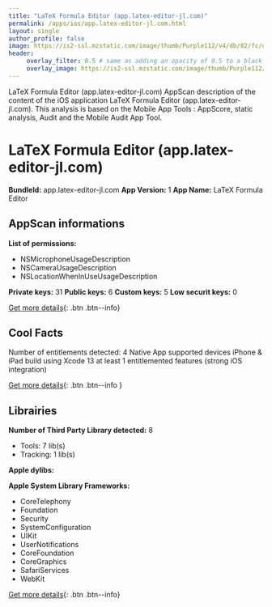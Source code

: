 ```yaml
---
title: "LaTeX Formula Editor (app.latex-editor-jl.com)"
permalink: /apps/ios/app.latex-editor-jl.com.html
layout: single
author_profile: false
image: https://is2-ssl.mzstatic.com/image/thumb/Purple112/v4/db/82/fc/db82fc2a-9e9f-83c9-7df8-c2713edaf1b1/AppIcon-1x_U007emarketing-0-10-0-85-220.png/512x512bb.jpg
header: 
     overlay_filter: 0.5 # same as adding an opacity of 0.5 to a black background
     overlay_image: https://is2-ssl.mzstatic.com/image/thumb/Purple112/v4/db/82/fc/db82fc2a-9e9f-83c9-7df8-c2713edaf1b1/AppIcon-1x_U007emarketing-0-10-0-85-220.png/512x512bb.jpg
---
```

LaTeX Formula Editor (app.latex-editor-jl.com) AppScan description of the content of the iOS application LaTeX Formula Editor (app.latex-editor-jl.com). This analysis is based on the Mobile App Tools : AppScore, static analysis, Audit and the Mobile Audit App Tool.

# LaTeX Formula Editor (app.latex-editor-jl.com)

**BundleId:** app.latex-editor-jl.com
**App Version:** 1
**App Name:** LaTeX Formula Editor


## AppScan informations 

**List of permissions:** 
- NSMicrophoneUsageDescription
- NSCameraUsageDescription
- NSLocationWhenInUseUsageDescription
  
  
**Private keys:** 31
**Public keys:** 6
**Custom keys:** 5
**Low securit keys:** 0
  
[Get more details](/pricing.html){: .btn .btn--info}

## Cool Facts

Number of entitlements detected: 4
Native App
supported devices iPhone & iPad
build using Xcode 13
at least 1 entitlemented features (strong iOS integration)
  
[Get more details](/pricing.html){: .btn .btn--info }

## Librairies 
**Number of Third Party Library detected:** 8
- Tools: 7 lib(s)
- Tracking: 1 lib(s)


**Apple dylibs:**


**Apple System Library Frameworks:**
- CoreTelephony
- Foundation
- Security
- SystemConfiguration
- UIKit
- UserNotifications
- CoreFoundation
- CoreGraphics
- SafariServices
- WebKit


  
[Get more details](/pricing.html){: .btn .btn--info}

